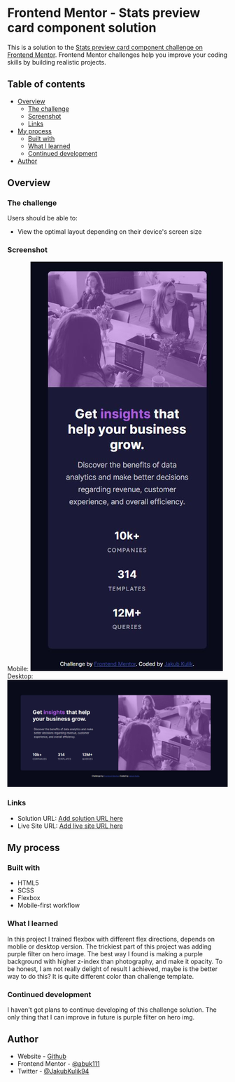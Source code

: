 # Frontend Mentor - Stats preview card component solution

This is a solution to the [Stats preview card component challenge on Frontend Mentor](https://www.frontendmentor.io/challenges/stats-preview-card-component-8JqbgoU62). Frontend Mentor challenges help you improve your coding skills by building realistic projects. 

## Table of contents

- [Overview](#overview)
  - [The challenge](#the-challenge)
  - [Screenshot](#screenshot)
  - [Links](#links)
- [My process](#my-process)
  - [Built with](#built-with)
  - [What I learned](#what-i-learned)
  - [Continued development](#continued-development)
- [Author](#author)



## Overview

### The challenge

Users should be able to:

- View the optimal layout depending on their device's screen size

### Screenshot

Mobile:
![](./screenshots/mobile.JPG)
Desktop:
![](./screenshots/desktop.JPG)


### Links

- Solution URL: [Add solution URL here](https://your-solution-url.com)
- Live Site URL: [Add live site URL here](https://your-live-site-url.com)

## My process

### Built with

- HTML5
- SCSS
- Flexbox
- Mobile-first workflow


### What I learned

In this project I trained flexbox with different flex directions, depends on moblie or desktop version.
The trickiest part of this project was adding purple filter on hero image. The best way I found is making a purple background with higher z-index than photography, and make it opacity. To be honest, I am not really delight of result I achieved, maybe is the better way to do this? It is quite different color than challenge template.

### Continued development

I haven't got plans to continue developing of this challenge solution. The only thing that I can improve in future is purple filter on hero img.


## Author

- Website - [Github](https://github.com/abuk111)
- Frontend Mentor - [@abuk111](https://www.frontendmentor.io/profile/abuk111)
- Twitter - [@JakubKulik94](https://twitter.com/JakubKulik94)




